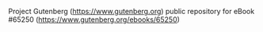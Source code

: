 Project Gutenberg (https://www.gutenberg.org) public repository for
eBook #65250 (https://www.gutenberg.org/ebooks/65250)
